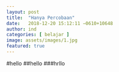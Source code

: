 ```yaml
---
layout: post
title:  "Hanya Percobaan"
date:   2018-12-20 15:12:11 −0610+10648 
author: ind
categories: [ belajar ]
image: assets/images/1.jpg
featured: true
---
```

#hello
##hello
###hrllo
